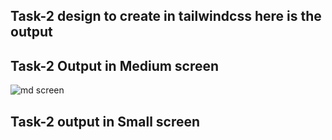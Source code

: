 ## Task-2 design to create in tailwindcss here is the output

## Task-2 Output in Medium screen
![md screen](https://github.com/ZAHIDKHATTAKCS/Tasks/assets/103638880/4bc06edc-b709-4431-bb20-dc6038387f03)

## Task-2 output in Small screen
